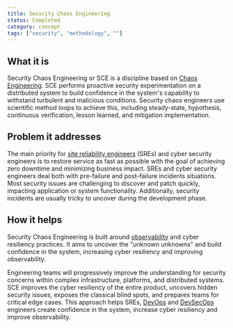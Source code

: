 ```yaml
---
title: Security Chaos Engineering
status: Completed
category: concept
tags: ["security", "methodology", ""]
---
```


## What it is

Security Chaos Engineering or SCE is a discipline based on [Chaos Engineering](/chaos-engineering/). 
SCE performs proactive security experimentation on a distributed system 
to build confidence in the system's capability to withstand turbulent and malicious conditions. 
Security chaos engineers use scientific method loops to achieve this, 
including steady-state, hypothesis, continuous verification, lesson learned, and mitigation implementation.

## Problem it addresses

The main priority for [site reliability engineers](/site-reliability-engineering/) (SREs) and cyber security engineers is 
to restore service as fast as possible with the goal of achieving zero downtime and minimizing business impact. 
SREs and cyber security engineers deal both with pre-failure and post-failure incidents situations. 
Most security issues are challenging to discover and patch quickly, impacting application or system functionality. 
Additionally, security incidents are usually tricky to uncover during the development phase.

## How it helps

Security Chaos Engineering is built around [observability](/observability/) and cyber resiliency practices. 
It aims to uncover the "unknown unknowns" and build confidence in the system, 
increasing cyber resiliency and improving observability.

Engineering teams will progressively improve the understanding for security concerns 
within complex infrastructure, platforms, and distributed systems. 
SCE improves the cyber resiliency of the entire product, uncovers hidden security issues, 
exposes the classical blind spots, and prepares teams for critical edge cases. 
This approach helps SREs, [DevOps](/devops/) and [DevSecOps](/devsecops/) engineers 
create confidence in the system, increase cyber resiliency and improve observability.
